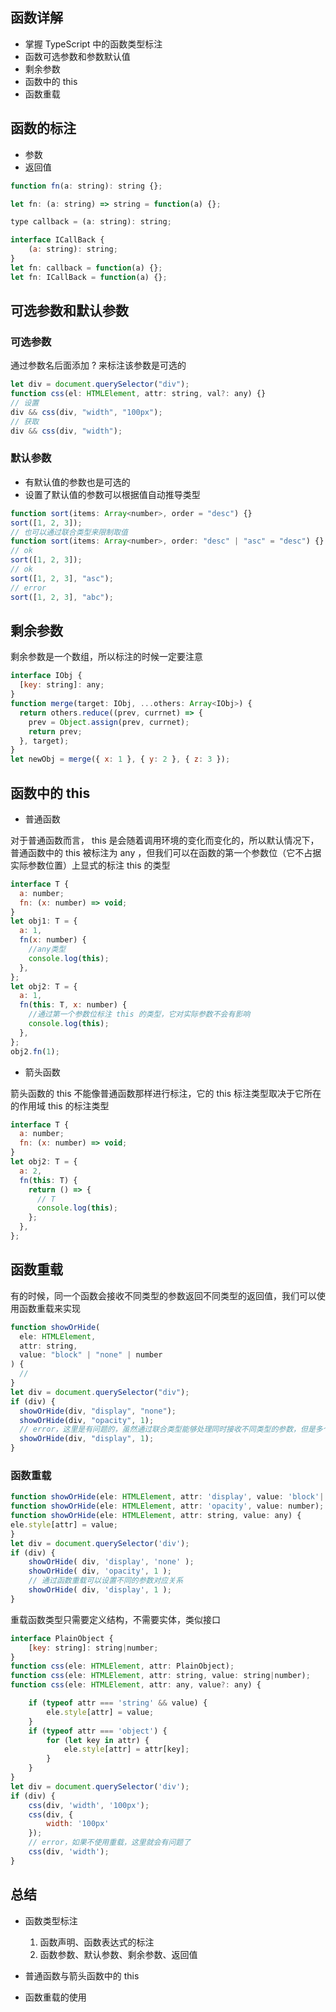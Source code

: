 ## 函数详解

- 掌握 TypeScript 中的函数类型标注
- 函数可选参数和参数默认值
- 剩余参数
- 函数中的 this
- 函数重载

## 函数的标注

- 参数
- 返回值

```js
function fn(a: string): string {};

let fn: (a: string) => string = function(a) {};

type callback = (a: string): string;

interface ICallBack {
    (a: string): string;
}
let fn: callback = function(a) {};
let fn: ICallBack = function(a) {};
```

## 可选参数和默认参数

### 可选参数

通过参数名后面添加 ? 来标注该参数是可选的

```js
let div = document.querySelector("div");
function css(el: HTMLElement, attr: string, val?: any) {}
// 设置
div && css(div, "width", "100px");
// 获取
div && css(div, "width");
```

### 默认参数

- 有默认值的参数也是可选的
- 设置了默认值的参数可以根据值自动推导类型

```js
function sort(items: Array<number>, order = "desc") {}
sort([1, 2, 3]);
// 也可以通过联合类型来限制取值
function sort(items: Array<number>, order: "desc" | "asc" = "desc") {}
// ok
sort([1, 2, 3]);
// ok
sort([1, 2, 3], "asc");
// error
sort([1, 2, 3], "abc");
```

## 剩余参数

剩余参数是一个数组，所以标注的时候一定要注意

```js
interface IObj {
  [key: string]: any;
}
function merge(target: IObj, ...others: Array<IObj>) {
  return others.reduce((prev, currnet) => {
    prev = Object.assign(prev, currnet);
    return prev;
  }, target);
}
let newObj = merge({ x: 1 }, { y: 2 }, { z: 3 });
```

## 函数中的 this

- 普通函数

对于普通函数而言， this 是会随着调用环境的变化而变化的，所以默认情况下，普通函数中的 this 被标注为 any ，但我们可以在函数的第一个参数位（它不占据实际参数位置）上显式的标注 this 的类型

```js
interface T {
  a: number;
  fn: (x: number) => void;
}
let obj1: T = {
  a: 1,
  fn(x: number) {
    //any类型
    console.log(this);
  },
};
let obj2: T = {
  a: 1,
  fn(this: T, x: number) {
    //通过第一个参数位标注 this 的类型，它对实际参数不会有影响
    console.log(this);
  },
};
obj2.fn(1);
```

- 箭头函数

箭头函数的 this 不能像普通函数那样进行标注，它的 this 标注类型取决于它所在的作用域 this 的标注类型

```js
interface T {
  a: number;
  fn: (x: number) => void;
}
let obj2: T = {
  a: 2,
  fn(this: T) {
    return () => {
      // T
      console.log(this);
    };
  },
};
```

## 函数重载

有的时候，同一个函数会接收不同类型的参数返回不同类型的返回值，我们可以使用函数重载来实现

```js
function showOrHide(
  ele: HTMLElement,
  attr: string,
  value: "block" | "none" | number
) {
  //
}
let div = document.querySelector("div");
if (div) {
  showOrHide(div, "display", "none");
  showOrHide(div, "opacity", 1);
  // error，这里是有问题的，虽然通过联合类型能够处理同时接收不同类型的参数，但是多个参数之间是一种组合的模式，我们需要的应该是一种对应的关系
  showOrHide(div, "display", 1);
}
```

### 函数重载

```js
function showOrHide(ele: HTMLElement, attr: 'display', value: 'block'|'none');
function showOrHide(ele: HTMLElement, attr: 'opacity', value: number);
function showOrHide(ele: HTMLElement, attr: string, value: any) {
ele.style[attr] = value;
}
let div = document.querySelector('div');
if (div) {
    showOrHide( div, 'display', 'none' );
    showOrHide( div, 'opacity', 1 );
    // 通过函数重载可以设置不同的参数对应关系
    showOrHide( div, 'display', 1 );
}
```

重载函数类型只需要定义结构，不需要实体，类似接口

```js
interface PlainObject {
    [key: string]: string|number;
}
function css(ele: HTMLElement, attr: PlainObject);
function css(ele: HTMLElement, attr: string, value: string|number);
function css(ele: HTMLElement, attr: any, value?: any) {

    if (typeof attr === 'string' && value) {
        ele.style[attr] = value;
    }
    if (typeof attr === 'object') {
        for (let key in attr) {
            ele.style[attr] = attr[key];
        }
    }
}
let div = document.querySelector('div');
if (div) {
    css(div, 'width', '100px');
    css(div, {
        width: '100px'
    });
    // error，如果不使用重载，这里就会有问题了
    css(div, 'width');
}
```

## 总结

- 函数类型标注

  1. 函数声明、函数表达式的标注
  2. 函数参数、默认参数、剩余参数、返回值

- 普通函数与箭头函数中的 this
- 函数重载的使用
